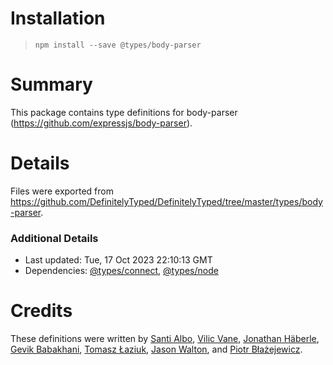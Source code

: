 # Installation

> `npm install --save @types/body-parser`

# Summary

This package contains type definitions for body-parser (https://github.com/expressjs/body-parser).

# Details

Files were exported from https://github.com/DefinitelyTyped/DefinitelyTyped/tree/master/types/body-parser.

### Additional Details

* Last updated: Tue, 17 Oct 2023 22:10:13 GMT
* Dependencies: [@types/connect](https://npmjs.com/package/@types/connect), [@types/node](https://npmjs.com/package/@types/node)

# Credits

These definitions were written by [Santi Albo](https://github.com/santialbo), [Vilic Vane](https://github.com/vilic), [Jonathan Häberle](https://github.com/dreampulse), [Gevik Babakhani](https://github.com/blendsdk), [Tomasz Łaziuk](https://github.com/tlaziuk), [Jason Walton](https://github.com/jwalton), and [Piotr Błażejewicz](https://github.com/peterblazejewicz).
